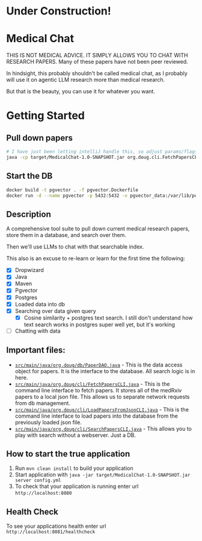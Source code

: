 # Under Construction!

# Medical Chat
THIS IS NOT MEDICAL ADVICE. IT SIMPLY ALLOWS YOU TO CHAT WITH RESEARCH PAPERS. 
Many of these papers have not been peer reviewed.

In hindsight, this probably shouldn't be called medical chat, as I probably will use it on agentic LLM research more than medical research.

But that is the beauty, you can use it for whatever you want.

# Getting Started

## Pull down papers

```bash
# I have just been letting intelliJ handle this, so adjust params/flags as needed.
java -cp target/MedicalChat-1.0-SNAPSHOT.jar org.doug.cli.FetchPapersCLI
```

## Start the DB

```bash
docker build -t pgvector . -f pgvector.Dockerfile
docker run -d --name pgvector -p 5432:5432 -v pgvector_data:/var/lib/postgresql/data pgvector
```

## Description

A comprehensive tool suite to pull down current medical research papers, store them in a database, and search over them.

Then we'll use LLMs to chat with that searchable index.


This also is an excuse to re-learn or learn for the first time the following:

- [X] Dropwizard
- [X] Java
- [X] Maven
- [X] Pgvector
- [X] Postgres
- [X] Loaded data into db
- [X] Searching over data given query
    - [X] Cosine similarity + postgres text search. I still don't understand how text search works in postgres super well yet, but it's working
- [ ] Chatting with data

## Important files:

- [`src/main/java/org.doug/db/PaperDAO.java`](src/main/java/org/doug/db/PaperDAO.java) - This is the data access object for papers. It is the interface to the database. All search logic is in here.
- [`src/main/java/org.doug/cli/FetchPapersCLI.java`](src/main/java/org/doug/cli/FetchPapersCLI.java) - This is the command line interface to fetch papers. It stores all of the medRxiv papers to a local json file. This allows us to separate network requests from db management.
- [`src/main/java/org.doug/cli/LoadPapersFromJsonCLI.java`](src/main/java/org/doug/cli/LoadPapersFromJsonCLI.java) - This is the command line interface to load papers into the database from the previously loaded json file.
- [`src/main/java/org.doug/cli/SearchPapersCLI.java`](src/main/java/org/doug/cli/SearchPapersCLI.java) - This allows you to play with search without a webserver. Just a DB.


How to start the true application
---

1. Run `mvn clean install` to build your application
1. Start application with `java -jar target/MedicalChat-1.0-SNAPSHOT.jar server config.yml`
1. To check that your application is running enter url `http://localhost:8080`

Health Check
---

To see your applications health enter url `http://localhost:8081/healthcheck`
